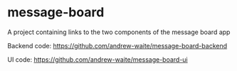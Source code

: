 # message-board
A project containing links to the two components of the message board app

Backend code: https://github.com/andrew-waite/message-board-backend

UI code: https://github.com/andrew-waite/message-board-ui
